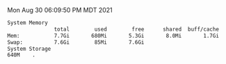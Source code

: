 Mon Aug 30 06:09:50 PM MDT 2021
```bash
System Memory
               total        used        free      shared  buff/cache   available
Mem:           7.7Gi       680Mi       5.3Gi       8.0Mi       1.7Gi       6.7Gi
Swap:          7.6Gi        85Mi       7.6Gi
System Storage
640M	.
```

